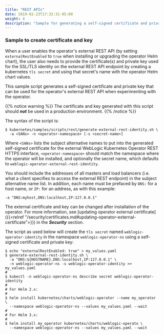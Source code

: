 ```yaml
---
title: "REST APIs"
date: 2019-02-23T17:32:31-05:00
weight: 4
description: "Sample for generating a self-signed certificate and private key that can be used for the operator's external REST API."
---
```


### Sample to create certificate and key

When a user enables the operator's external REST API (by setting
`externalRestEnabled` to `true` when installing or upgrading the operator Helm chart), the user also needs
to provide the certificate(s) and private key used for the SSL/TLS identity on the external REST API endpoint by creating a
kubernetes `tls secret` and using that secret's name with the operator Helm chart values.

This sample script generates a self-signed certificate and private key that can be used
for the operator's external REST API when experimenting with the operator.

{{% notice warning %}}
The certificate and key generated with this script should ***not*** be used in a production environment.
{{% /notice %}}

The syntax of the script is:
```
$ kubernetes/samples/scripts/rest/generate-external-rest-identity.sh \
  -a <SANs> -n <operator-namespace> [-s <secret-name>]
```

Where `<SANs>` lists the subject alternative names to put into the generated self-signed
certificate for the external WebLogic Kubernetes Operator REST HTTPS interface, `<operator-namespace>` should match
the namespace where the operator will be installed, and optionally the secret name, which defaults
to `weblogic-operator-external-rest-identity`.

You should include the addresses of all masters and load balancers
(i.e. what a client specifies to access the external REST endpoint)
in the subject alternative name list. In addition, each name must be prefaced
by `DNS:` for a host name, or `IP:` for an address, as with this example:
```
-a "DNS:myhost,DNS:localhost,IP:127.0.0.1"
```

The external certificate and key can be changed after installation of the operator. For
more information, see [updating operator external certificate]({{<relref "/security/certificates.md#updating-operator-external-certificate">}})
in the ***Security*** section.

The script as used below will create the `tls secret` named `weblogic-operator-identity` in the namespace `weblogic-operator-ns` using a self-signed
certificate and private key:
```
$ echo "externalRestEnabled: true" > my_values.yaml
$ generate-external-rest-identity.sh \
  -a "DNS:${HOSTNAME},DNS:localhost,IP:127.0.0.1" \
  -n weblogic-operator-ns -s weblogic-operator-identity >> my_values.yaml
#
$ kubectl -n weblogic-operator-ns describe secret weblogic-operator-identity
#
# For Helm 2.x:
#
$ helm install kubernetes/charts/weblogic-operator --name my_operator \
  --namespace weblogic-operator-ns --values my_values.yaml --wait
#
# For Helm 3.x:
#
$ helm install my_operator kubernetes/charts/weblogic-operato \
  --namespace weblogic-operator-ns --values my_values.yaml --wait


```
